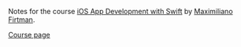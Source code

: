 Notes for the course [iOS App Development with Swift](https://frontendmasters.com/courses/swift-ios/) by [Maximiliano Firtman](https://frontendmasters.com/teachers/firt/).

[Course page](https://firtman.github.io/intro-swift/)

